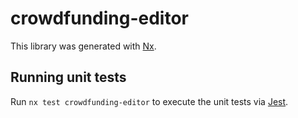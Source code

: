 # crowdfunding-editor

This library was generated with [Nx](https://nx.dev).

## Running unit tests

Run `nx test crowdfunding-editor` to execute the unit tests via [Jest](https://jestjs.io).
